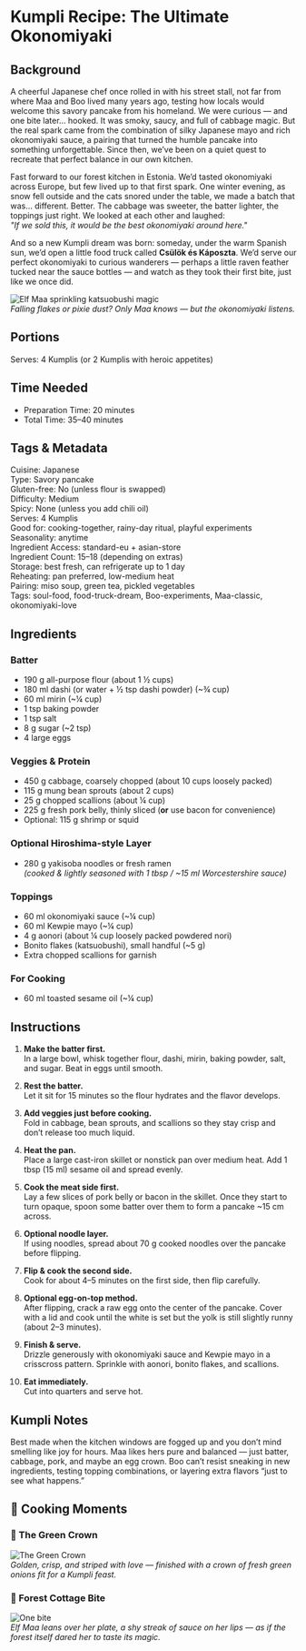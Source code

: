 # Kumpli Recipe: The Ultimate Okonomiyaki

## Background
A cheerful Japanese chef once rolled in with his street stall, not far from where Maa and Boo lived many years ago, testing how locals would welcome this savory pancake from his homeland. We were curious — and one bite later… hooked. It was smoky, saucy, and full of cabbage magic. But the real spark came from the combination of silky Japanese mayo and rich okonomiyaki sauce, a pairing that turned the humble pancake into something unforgettable. Since then, we’ve been on a quiet quest to recreate that perfect balance in our own kitchen.

Fast forward to our forest kitchen in Estonia. We’d tasted okonomiyaki across Europe, but few lived up to that first spark. One winter evening, as snow fell outside and the cats snored under the table, we made a batch that was… different. Better. The cabbage was sweeter, the batter lighter, the toppings just right. We looked at each other and laughed:  
*"If we sold this, it would be the best okonomiyaki around here."*

And so a new Kumpli dream was born: someday, under the warm Spanish sun, we’d open a little food truck called **Csülök és Káposzta**. We’d serve our perfect okonomiyaki to curious wanderers — perhaps a little raven feather tucked near the sauce bottles — and watch as they took their first bite, just like we once did.

![Elf Maa sprinkling katsuobushi magic](../images/illustrations/the_ultimate_okonomiyaki.png)  
*Falling flakes or pixie dust? Only Maa knows — but the okonomiyaki listens.*

## Portions
Serves: 4 Kumplis (or 2 Kumplis with heroic appetites)

## Time Needed
- Preparation Time: 20 minutes
- Total Time: 35–40 minutes

## Tags & Metadata
Cuisine: Japanese  
Type: Savory pancake  
Gluten-free: No (unless flour is swapped)  
Difficulty: Medium  
Spicy: None (unless you add chili oil)  
Serves: 4 Kumplis  
Good for: cooking-together, rainy-day ritual, playful experiments  
Seasonality: anytime  
Ingredient Access: standard-eu + asian-store  
Ingredient Count: 15–18 (depending on extras)  
Storage: best fresh, can refrigerate up to 1 day  
Reheating: pan preferred, low-medium heat  
Pairing: miso soup, green tea, pickled vegetables  
Tags: soul-food, food-truck-dream, Boo-experiments, Maa-classic, okonomiyaki-love

## Ingredients

### Batter
- 190 g all-purpose flour (about 1 ½ cups)
- 180 ml dashi (or water + ½ tsp dashi powder) (~¾ cup)
- 60 ml mirin (~¼ cup)
- 1 tsp baking powder
- 1 tsp salt
- 8 g sugar (~2 tsp)
- 4 large eggs

### Veggies & Protein
- 450 g cabbage, coarsely chopped (about 10 cups loosely packed)
- 115 g mung bean sprouts (about 2 cups)
- 25 g chopped scallions (about ¼ cup)
- 225 g fresh pork belly, thinly sliced (**or** use bacon for convenience)
- Optional: 115 g shrimp or squid

### Optional Hiroshima-style Layer
- 280 g yakisoba noodles or fresh ramen  
  *(cooked & lightly seasoned with 1 tbsp / ~15 ml Worcestershire sauce)*

### Toppings
- 60 ml okonomiyaki sauce (~¼ cup)
- 60 ml Kewpie mayo (~¼ cup)
- 4 g aonori (about ¼ cup loosely packed powdered nori)
- Bonito flakes (katsuobushi), small handful (~5 g)
- Extra chopped scallions for garnish

### For Cooking
- 60 ml toasted sesame oil (~¼ cup)

## Instructions
1. **Make the batter first.**  
   In a large bowl, whisk together flour, dashi, mirin, baking powder, salt, and sugar. Beat in eggs until smooth.

2. **Rest the batter.**  
   Let it sit for 15 minutes so the flour hydrates and the flavor develops.

3. **Add veggies just before cooking.**  
   Fold in cabbage, bean sprouts, and scallions so they stay crisp and don’t release too much liquid.

4. **Heat the pan.**  
   Place a large cast-iron skillet or nonstick pan over medium heat. Add 1 tbsp (15 ml) sesame oil and spread evenly.

5. **Cook the meat side first.**  
   Lay a few slices of pork belly or bacon in the skillet. Once they start to turn opaque, spoon some batter over them to form a pancake ~15 cm across.

6. **Optional noodle layer.**  
   If using noodles, spread about 70 g cooked noodles over the pancake before flipping.

7. **Flip & cook the second side.**  
   Cook for about 4–5 minutes on the first side, then flip carefully.

8. **Optional egg-on-top method.**  
   After flipping, crack a raw egg onto the center of the pancake. Cover with a lid and cook until the white is set but the yolk is still slightly runny (about 2–3 minutes).

9. **Finish & serve.**  
   Drizzle generously with okonomiyaki sauce and Kewpie mayo in a crisscross pattern. Sprinkle with aonori, bonito flakes, and scallions.

10. **Eat immediately.**  
    Cut into quarters and serve hot.

## Kumpli Notes
Best made when the kitchen windows are fogged up and you don’t mind smelling like joy for hours. Maa likes hers pure and balanced — just batter, cabbage, pork, and maybe an egg crown. Boo can’t resist sneaking in new ingredients, testing topping combinations, or layering extra flavors “just to see what happens.”

## 📸 Cooking Moments

### 🌿 The Green Crown
![The Green Crown](../images/photos/the_ultimate_okonomiyaki-p1.png)  
*Golden, crisp, and striped with love — finished with a crown of fresh green onions fit for a Kumpli feast.*

### 🍄 Forest Cottage Bite
![One bite](../images/photos/the_ultimate_okonomiyaki-p2.png)  
*Elf Maa leans over her plate, a shy streak of sauce on her lips — as if the forest itself dared her to taste its magic.*
